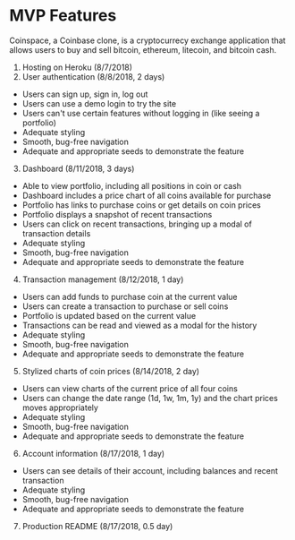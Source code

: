 # MVP Features

Coinspace, a Coinbase clone, is a cryptocurrecy exchange application that allows users to buy and sell bitcoin, ethereum, litecoin, and bitcoin cash.

1. Hosting on Heroku (8/7/2018)
2. User authentication (8/8/2018, 2 days)
  * Users can sign up, sign in, log out
  * Users can use a demo login to try the site
  * Users can't use certain features without logging in (like seeing a portfolio)
  * Adequate styling
  * Smooth, bug-free navigation
  * Adequate and appropriate seeds to demonstrate the feature
3. Dashboard (8/11/2018, 3 days)
  * Able to view portfolio, including all positions in coin or cash
  * Dashboard includes a price chart of all coins available for purchase
  * Portfolio has links to purchase coins or get details on coin prices
  * Portfolio displays a snapshot of recent transactions
  * Users can click on recent transactions, bringing up a modal of transaction details
  * Adequate styling
  * Smooth, bug-free navigation
  * Adequate and appropriate seeds to demonstrate the feature
4. Transaction management  (8/12/2018, 1 day)
  * Users can add funds to purchase coin at the current value
  * Users can create a transaction to purchase or sell coins
  * Portfolio is updated based on the current value
  * Transactions can be read and viewed as a modal for the history
  * Adequate styling
  * Smooth, bug-free navigation
  * Adequate and appropriate seeds to demonstrate the feature
5. Stylized charts of coin prices (8/14/2018, 2 day)
  * Users can view charts of the current price of all four coins
  * Users can change the date range (1d, 1w, 1m, 1y) and the chart prices moves appropriately
  * Adequate styling
  * Smooth, bug-free navigation
  * Adequate and appropriate seeds to demonstrate the feature
6. Account information (8/17/2018, 1 day)
  * Users can see details of their account, including balances and recent transaction
  * Adequate styling
  * Smooth, bug-free navigation
  * Adequate and appropriate seeds to demonstrate the feature
7. Production README (8/17/2018, 0.5 day)
